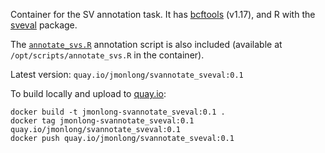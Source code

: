 Container for the SV annotation task. 
It has [bcftools](https://github.com/samtools/bcftools) (v1.17), and R with the [sveval](https://github.com/jmonlong/sveval) package.

The [`annotate_svs.R`](annotate_svs.R) annotation script is also included (available at `/opt/scripts/annotate_svs.R` in the container).

Latest version: `quay.io/jmonlong/svannotate_sveval:0.1` 

To build locally and upload to [quay.io](https://quay.io/repository/jmonlong/svannotate_sveval):

```
docker build -t jmonlong-svannotate_sveval:0.1 .
docker tag jmonlong-svannotate_sveval:0.1 quay.io/jmonlong/svannotate_sveval:0.1
docker push quay.io/jmonlong/svannotate_sveval:0.1
```
